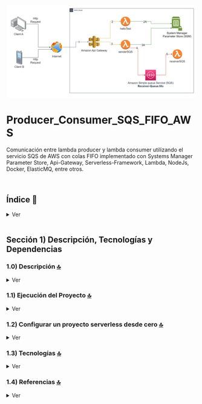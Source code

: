 ![Index app](./doc/assets/img/Producer_Consumer_SQS_FIFO_AWS.drawio.png)

# Producer_Consumer_SQS_FIFO_AWS
Comunicación entre lambda producer y lambda consumer utilizando el servicio SQS de AWS con colas FIFO implementado con Systems Manager Parameter Store, Api-Gateway, Serverless-Framework, Lambda, NodeJs, Docker, ElasticMQ, entre otros.


<br>

## Índice 📜

<details>
 <summary> Ver </summary>
 
 <br>
 
### Sección 1) Descripción, Tecnologías y Referencias

 - [1.0) Descripción del Proyecto.](#10-descripción-)
 - [1.1) Ejecución del Proyecto.](#11-ejecución-del-proyecto-)
 - [1.2) Configurar un proyecto serverless desde cero](#12-configurar-un-proyecto-serverless-desde-cero-)
 - [1.3) Tecnologías.](#13-tecnologías-)
 - [1.4) Referencias.](#14-referencias-)

<br>

</details>


<br>

## Sección 1) Descripción, Tecnologías y Dependencias 


### 1.0) Descripción [🔝](#índice-) 

<details>
  <summary>Ver</summary>
 
 <br>

<br>

</details>


### 1.1) Ejecución del Proyecto [🔝](#índice-)

<details>
  <summary>Ver</summary>

* Instalamos la JDK de Java (>8) para usar docker.
* Instalamos Docker para correr la imagen de elasticmq. 
* Una vez creado un entorno de trabajo a través de algún ide, clonamos el proyecto
```git
git clone https://github.com/andresWeitzel/Producer_Consumer_SQS_FIFO_AWS
```
* Nos posicionamos sobre el proyecto
```git
cd 'projectName'
```
* Instalamos todos los paquetes necesarios
```git
npm i
```
* Creamos un archivo para almacenar las variables ssm utilizadas en el proyecto (Más allá que sea un proyecto con fines no comerciales es una buena práctica utilizar variables de entorno).
  * Click der sobre la raíz del proyecto
  * New file
  * Creamos el archivo con el name `serverless.ssm.yml`. Este deberá estar a la misma altura que el serverless.yml
  * Añadimos las ssm necesarias dentro del archivo.
  ```git
   # Keys
    X_API_KEY : 'f98d8cd98h73s204e3456998ecl9427j'

    BEARER_TOKEN : 'Bearer eyJhbGciOiJIUzI1NiIsInR5cCI6IkpXVCJ9.eyJzdWIiOiIxMjM0NTY3ODkwIiwibmFtZSI6IkpvaG4gRG9lIiwiaWF0IjoxNTE2MjM5MDIyfQ.SflKxwRJSMeKKF2QT4fwpMeJf36POk6yJV_adQssw5c'

    # Test
    HELLO_TEST : 'HELLO_SSM_TEST'

    #Config
    REGION : 'eu-west-1'

    #SQS
    RECEIVER_QUEUE_URL : 'http://localhost:9324/queue/Receiver-Queue'



  ```
* Abrimos una terminal/cmd y creamos el contenedor de [elasticmq-native](https://hub.docker.com/r/softwaremill/elasticmq-native/) con docker.
 ```git
   docker run --name elasticmq-native -p 9324:9324 -p 9325:9325 softwaremill/elasticmq-native
 ```
* Abrimos la herramienta de docker y ejecutamos el container  
* Levantamos el proyecto
```git
sls offline start
```
 
 
<br>

</details>

### 1.2) Configurar un proyecto serverless desde cero [🔝](#índice-)

<details>
  <summary>Ver</summary>
 
 <br>
 
  
* Creamos un entorno de trabajo a través de algún ide, luego de crear una carpeta nos posicionamos sobre la misma
```git
cd 'projectName'
```
* Instalamos Serverless Framework de forma global si es que aún no lo hemos realizado
```git
npm install -g serverless
```
* Verificamos la versión de Serverless instalada
```git
sls -v
```
* Inicializamos un template de serverles
```git
serverless create --template aws-nodejs
```
* Inicializamos un proyecto npm
```git
npm init -y
```
* Instalamos serverless offline 
```git
npm i serverless-offline --save-dev
```
* Instalamos serverless ssm 
```git
npm i serverless-offline-ssm --save-dev
```
* Instalamos [serverless SQS](https://www.npmjs.com/package/serverless-offline-sqs)
```git
npm i serverless-offline-sqs
```
* Instalamos [serverles elasticmq](https://www.npmjs.com/package/serverless-offline-elasticmq)
```git
npm i serverless-offline-elasticmq
```
* Una vez instalado git, lo inicializamos en nuestro proyecto
```git
git init
```
* Asiganmos la uri del remoto
```git
git remote add origin https://github.com/andresWeitzel/Microservice_Mercadolibre_Users_AWS
```
* Traemos los cambios del remoto
```git
git pull origin master
```
* Agregamos lo local, commitiamos y pusheamos
```git
git add .
git commit -m "Updated x"
git push origin master
```
<br>

</details>


### 1.3) Tecnologías [🔝](#índice-) 

<details>
  <summary>Ver</summary>
 
 <br>
 
### Tecnologías Implementadas

| **Tecnologías** | **Versión** | **Finalidad** |               
| ------------- | ------------- | ------------- |
| SDK | 4.3.2  | Inyección Automática de Módulas para Lambdas |
| Serverless Framework Core | 3.23.0 | Core Servicios AWS |
| Serverless Plugin | 6.2.2  | Librerías para la Definición Modular |
| Systems Manager Parameter Store (SSM) | 3.0 | Manejo de Variables de Entorno |
| Amazon Simple Queue Service (SQS) | 7.0 | Servicio de colas de mensajes distribuidos | 
| Elastic MQ | 1.3 | Interfaz compatible con SQS (msg memory) | 
| Amazon Api Gateway | 2.0 | Gestor, Autenticación, Control y Procesamiento de la Api | 
| NodeJS | 14.18.1  | Librería JS |
| VSC | 1.72.2  | IDE |
| Postman| 10.11  | Cliente Http |
| CMD | 10 | Símbolo del Sistema para linea de comandos | 
| Git | 2.29.1  | Control de Versiones |



</br>

### Documentación Oficial.

| **Tecnología** | **Documentación** |               
| -------------  | ------------- |
| Serverless Framework V3 |  https://www.serverless.com//blog/serverless-framework-v3-is-live |
| Amazon Simple Queue Service (SQS) | https://aws.amazon.com/es/sqs/ | 
| Elastic MQ | https://github.com/softwaremill/elasticmq | 
| Amazon Api Gateway |  https://docs.aws.amazon.com/apigateway/latest/developerguide/welcome.html |
| NodeJs |  https://nodejs.org/en/ |
| VSC |  https://code.visualstudio.com/docs |
| Postman |  https://learning.postman.com/docs/publishing-your-api/documenting-your-api/ |
| Git   |  https://git-scm.com/docs |

</br>

### Plugins Implementados.

| **Plugin** | **Descarga** |               
| -------------  | ------------- |
| serverless-offline |  https://www.serverless.com/plugins/serverless-offline |
| serverless-offline-ssm |  https://www.npmjs.com/package/serverless-offline-ssm |
| serverless-offline-sqs | https://www.npmjs.com/package/serverless-offline-sqs |
| serverless-offline-elasticmq | https://www.npmjs.com/package/serverless-offline-elasticmq |


</br>

### Extensiones VSC Implementados.

| **Extensión** |              
| -------------  | 
| Prettier - Code formatter |
| YAML - Autoformatter .yml (alt+shift+f) |
| DotENV |



<br>

</details>


### 1.4) Referencias [🔝](#índice-)

<details>
  <summary>Ver</summary>
 
 <br>

#### Conceptos SQS
 * [Conceptos claves aws sqs](https://fourtheorem.com/what-do-you-need-to-know-about-sqs/)
 * [Diferencias SQS SNS](https://aws.amazon.com/it/sqs/faqs/)


## Usos y Ejemplificación de SQS y Serverless
* Ejemplo Base SQS : https://dev.to/piczmar_0/aws-lambda-sqs-events-with-serverless-framework-oj6
* https://aws.plainenglish.io/how-to-test-amazon-sqs-with-docker-using-serverless-b717258f5d3d
* https://github.com/alexyklu/serverless-offline-lambda-with-sqs


<br>

</details>


